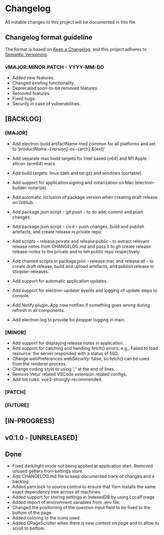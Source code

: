 # Changelog
All notable changes to this project will be documented in this file.

## Changelog format guideline
The format is based on [Keep a Changelog](https://keepachangelog.com/en/1.0.0/),
and this project adheres to [Semantic Versioning](https://semver.org/spec/v2.0.0.html).

### vMAJOR.MINOR.PATCH - YYYY-MM-DD

- Added new features.
- Changed existing functionality.
- Deprecated soon-to-be removed features.
- Removed features.
- Fixed bugs.
- Security in case of vulnerabilities.

## [BACKLOG]

### [MAJOR]
- Add electron-build artifactName med common for all platforms and set to '${productName}-${version}-${os}-${arch}.${ext}'
- Add separate mac build targets for Intel based (x64) and M1 Apple silicon (arm64) macs
- Add build targets: linux (deb and tar.gz) and windows (portable).
- Add support for application signing and notarization on Mac (electron-builder-notarize).

- Add automatic inclusion of package version when creating draft release on GitHub.
- Add package.json script - git:push - to do add, commit and push changes.
- Add package.json script - cicd - push changes, build and publish artefacts, and create release in private repo.
- Add scripts - release:private and release:public - to extract relevant release notes from CHANGELOG.md and pass it to gh create release release-notes to the private and to teh public repo respectively.
- Add chained scripts in package.json - release:mac and release:all - to create draft release, build and upload artefacts, and publish release to stoqster-releases.

- Add support for automatic application updates.
- Add support for electron-updater events and logging of update steps to console.
- Add Notify plugin. App now notifies if something goes wrong during refresh in all components.
- Add electron-log to provide for propper logging in main.

### [MINOR]
- Add support for displaying release notes in application.
- Add support for catching and handling fetch() errors, e.g., Failed to load resource: the server responded with a status of 500.
- Change webPreferences.webSecurity: false, so fetch() can be used from the renderer process.
- Change coding style to using ';' at the end of lines.
- Remove Vetur related VSCode extension related configs. 
- Add lint rules: vue3-strongly-recommended.

### [PATCH]

### [FUTURE]

## [IN-PROGRESS]

## v0.1.0 - [UNRELEASED]

## Done
- Fixed dark/light mode not being applied at application start. Removed unused getters from settings store.
- Add CHANGELOG.md file to keep documented track of changes and a backlog.
- Added yarn.lock to source control to ensure that Yarn installs the same exact dependency tree across all machines.
- Added support for storing settings in IndexedDB by using LocalForage
- Added import of environment variables from .env file.
- Changed the positioning of the question input field to be fixed to the bottom of the page.
- Added coloring to the icons used. 
- Added QPageScroller when there is new content on page and to allow to scroll to bottom.

